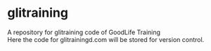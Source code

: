 # glitraining
A repository for glitraining code of GoodLife Training
<br>
Here the code for glitrainingd.com will be stored for version control.
